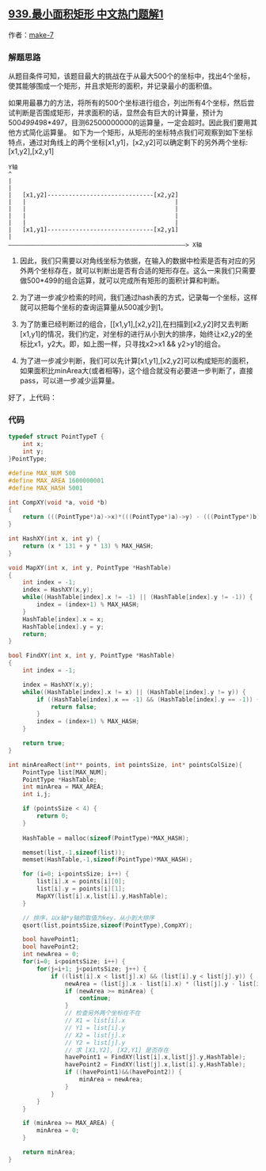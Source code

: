 ## [939.最小面积矩形 中文热门题解1](https://leetcode.cn/problems/minimum-area-rectangle/solutions/100000/jian-dan-yi-dong-de-suan-fa-dui-jiao-xian-zuo-biao)

作者：[make-7](https://leetcode.cn/u/make-7)

### 解题思路
从题目条件可知，该题目最大的挑战在于从最大500个的坐标中，找出4个坐标，使其能够围成一个矩形，并且求矩形的面积，并记录最小的面积值。

如果用最暴力的方法，将所有的500个坐标进行组合，列出所有4个坐标，然后尝试判断是否围成矩形，并求面积的话，显然会有巨大的计算量，预计为500*499*498*497，目测62500000000的运算量，一定会超时。因此我们要用其他方式简化运算量。
如下为一个矩形，从矩形的坐标特点我们可观察到如下坐标特点，通过对角线上的两个坐标[x1,y1]，[x2,y2]可以确定剩下的另外两个坐标:[x1,y2],[x2,y1]


```
Y轴
^
|
|
|   [x1,y2]------------------------------[x2,y2]
|   |                                          |
|   |                                          |
|   |                                          |
|   |                                          |
|   [x1,y1]------------------------------[x2,y1]
|
——————————————————————————————————————————————————> X轴
```

1. 因此，我们只需要以对角线坐标为依据，在输入的数据中检索是否有对应的另外两个坐标存在，就可以判断出是否有合适的矩形存在。这么一来我们只需要做500*499的组合运算，就可以完成所有矩形的面积计算和判断。

2. 为了进一步减少检索的时间，我们通过hash表的方式，记录每一个坐标，这样就可以把每个坐标的查询运算量从500减少到1。

3. 为了防重已经判断过的组合，[[x1,y1],[x2,y2]],在扫描到[x2,y2]时又去判断[x1,y1]的情况，我们约定，对坐标的进行从小到大的排序，始终让x2,y2的坐标比x1，y2大。即，如上图一样，只寻找x2>x1 && y2>y1的组合。

4. 为了进一步减少判断，我们可以先计算[x1,y1],[x2,y2]可以构成矩形的面积，如果面积比minArea大(或者相等)，这个组合就没有必要进一步判断了，直接pass，可以进一步减少运算量。

好了，上代码：

### 代码

```c
typedef struct PointTypeT {
    int x;
    int y;
}PointType;

#define MAX_NUM 500
#define MAX_AREA 1600000001
#define MAX_HASH 5001

int CompXY(void *a, void *b)
{
    return (((PointType*)a)->x)*(((PointType*)a)->y) - (((PointType*)b)->x)*(((PointType*)b)->y);
}

int HashXY(int x, int y) {
    return (x * 131 + y * 13) % MAX_HASH;
}

void MapXY(int x, int y, PointType *HashTable)
{
    int index = -1;
    index = HashXY(x,y);
    while((HashTable[index].x != -1) || (HashTable[index].y != -1)) {
        index = (index+1) % MAX_HASH;
    }
    HashTable[index].x = x;
    HashTable[index].y = y;
    return;
}

bool FindXY(int x, int y, PointType *HashTable)
{
    int index = -1;

    index = HashXY(x,y);
    while((HashTable[index].x != x) || (HashTable[index].y != y)) {
        if ((HashTable[index].x == -1) && (HashTable[index].y == -1)) {
            return false;
        }
        index = (index+1) % MAX_HASH;
    }

    return true;
}

int minAreaRect(int** points, int pointsSize, int* pointsColSize){
    PointType list[MAX_NUM];   
    PointType *HashTable;
    int minArea = MAX_AREA;
    int i,j;

    if (pointsSize < 4) {
        return 0;
    }
    
    HashTable = malloc(sizeof(PointType)*MAX_HASH);

    memset(list,-1,sizeof(list));
    memset(HashTable,-1,sizeof(PointType)*MAX_HASH);

    for (i=0; i<pointsSize; i++) {
        list[i].x = points[i][0];
        list[i].y = points[i][1];
        MapXY(list[i].x,list[i].y,HashTable);
    }

    // 排序，以x轴*y轴的取值为key，从小到大排序
    qsort(list,pointsSize,sizeof(PointType),CompXY);

    bool havePoint1;
    bool havePoint2;
    int newArea = 0;
    for(i=0; i<pointsSize; i++) {        
        for(j=i+1; j<pointsSize; j++) {
            if ((list[i].x < list[j].x) && (list[i].y < list[j].y)) {
                newArea = (list[j].x - list[i].x) * (list[j].y - list[i].y);
                if (newArea >= minArea) {
                    continue;
                }
                // 检查另外两个坐标在不在
                // X1 = list[i].x 
                // Y1 = list[i].y
                // X2 = list[j].x
                // Y2 = list[j].y
                // 求 [X1,Y2], [X2,Y1] 是否存在
                havePoint1 = FindXY(list[i].x,list[j].y,HashTable);
                havePoint2 = FindXY(list[j].x,list[i].y,HashTable);
                if ((havePoint1)&&(havePoint2)) {
                    minArea = newArea;
                }
            }
        }
    }

    if (minArea >= MAX_AREA) {
        minArea = 0;
    }

    return minArea;
}
```